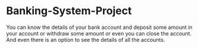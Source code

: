 # Banking-System-Project
You can know the details of your bank account and deposit some amount in your account or withdraw some amount or even you can close the account.
And even there is an option to see the details of all the accounts.

